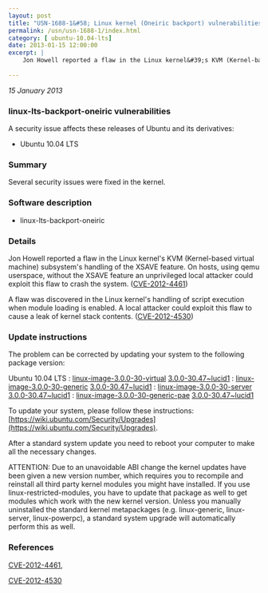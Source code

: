 ```yaml
---
layout: post
title: "USN-1688-1&#58; Linux kernel (Oneiric backport) vulnerabilities"
permalink: /usn/usn-1688-1/index.html
category: [ ubuntu-10.04-lts]
date: 2013-01-15 12:00:00
excerpt: |
    Jon Howell reported a flaw in the Linux kernel&#39;s KVM (Kernel-based virtual machine) subsystem&#39;s handling of the XSAVE feature. On hosts, using qemu userspace, without the XSAVE feature an unprivileged local attacker could exploit this flaw to crash the system. ([CVE-2012-4461](http://people.ubuntu.com/~ubuntu-security/cve/CVE-2012-4461))
    
--- 
```

 
 

*15 January 2013*

### linux-lts-backport-oneiric vulnerabilities

A security issue affects these releases of Ubuntu and its derivatives:

* Ubuntu 10.04 LTS

### Summary

Several security issues were fixed in the kernel. 

### Software description

* linux-lts-backport-oneiric 

### Details

Jon Howell reported a flaw in the Linux kernel&#39;s KVM (Kernel-based virtual machine) subsystem&#39;s handling of the XSAVE feature. On hosts, using qemu userspace, without the XSAVE feature an unprivileged local attacker could exploit this flaw to crash the system. ([CVE-2012-4461](http://people.ubuntu.com/~ubuntu-security/cve/CVE-2012-4461))

A flaw was discovered in the Linux kernel&#39;s handling of script execution when module loading is enabled. A local attacker could exploit this flaw to cause a leak of kernel stack contents. ([CVE-2012-4530](http://people.ubuntu.com/~ubuntu-security/cve/CVE-2012-4530)) 

### Update instructions

The problem can be corrected by updating your system to the following package version:

Ubuntu 10.04 LTS
 : [linux-image-3.0.0-30-virtual](https://launchpad.net/ubuntu/+source/linux-lts-backport-oneiric) <span> [3.0.0-30.47~lucid1](https://launchpad.net/ubuntu/+source/linux-lts-backport-oneiric/3.0.0-30.47~lucid1) </span> 
 : [linux-image-3.0.0-30-generic](https://launchpad.net/ubuntu/+source/linux-lts-backport-oneiric) <span> [3.0.0-30.47~lucid1](https://launchpad.net/ubuntu/+source/linux-lts-backport-oneiric/3.0.0-30.47~lucid1) </span> 
 : [linux-image-3.0.0-30-server](https://launchpad.net/ubuntu/+source/linux-lts-backport-oneiric) <span> [3.0.0-30.47~lucid1](https://launchpad.net/ubuntu/+source/linux-lts-backport-oneiric/3.0.0-30.47~lucid1) </span> 
 : [linux-image-3.0.0-30-generic-pae](https://launchpad.net/ubuntu/+source/linux-lts-backport-oneiric) <span> [3.0.0-30.47~lucid1](https://launchpad.net/ubuntu/+source/linux-lts-backport-oneiric/3.0.0-30.47~lucid1) </span> 

To update your system, please follow these instructions: [https://wiki.ubuntu.com/Security/Upgrades](https://wiki.ubuntu.com/Security/Upgrades).

After a standard system update you need to reboot your computer to make all the necessary changes.

ATTENTION: Due to an unavoidable ABI change the kernel updates have been given a new version number, which requires you to recompile and reinstall all third party kernel modules you might have installed. If you use linux-restricted-modules, you have to update that package as well to get modules which work with the new kernel version. Unless you manually uninstalled the standard kernel metapackages (e.g. linux-generic, linux-server, linux-powerpc), a standard system upgrade will automatically perform this as well. 

### References

 
 [CVE-2012-4461](http://people.ubuntu.com/~ubuntu-security/cve/CVE-2012-4461), 

 [CVE-2012-4530](http://people.ubuntu.com/~ubuntu-security/cve/CVE-2012-4530)
 

